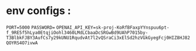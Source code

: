 # env configs :

`PORT=5000`
`PASSWORD=`
`OPENAI_API_KEY=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`
